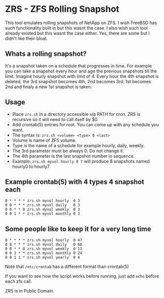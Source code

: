 # ZRS - ZFS Rolling Snapshot
This tool emulates rolling snapshots of NetApp on ZFS. I wish FreeBSD has such
functionality built in but this wasnt the case. I also wish such tool already existed
but this wasnt the case either. Yes, there are some but I didn't like their bloat.

## Whats a rolling snapshot?
It's a snapshot taken on a schedule that progresses in time. For example you can
take a snapshot every hour and age the previous snapshots till the limit. Imagine
hourly snapshot with limit of 4. Every hour the 4th snapshot is deleted, the 3rd
snapshot becomes 4th, 2nd becomes 3rd, 1st becomes 2nd and finaly a new 1st snapshot
is taken.


## Usage
* Place `zrs.sh` in a directory accessible via PATH for cron. ZRS is recursive so it will need to call itself by $0.
* Add crontab(5) entries for root. You can come up with any schedule you want.
* The syntax is: `zrs.sh <volume> <type> 0 <last>`
* Volume is name of ZFS volume.
* Type is the name of a schedule for example hourly, daily, weekly.
* The 3rd parameter must be always 0. Do not change it.
* The 4th parameter is the last snapshot number in sequence.
* Example: `zrs.sh myvol hourly 0 7` will produce 8 snapshots named hourly0 to hourly7

## Example crontab(5) with 4 types 4 snapshot each
    0 * * * * zrs.sh myvol hourly  0 3
    0 0 * * * zrs.sh myvol daily   0 3
    0 0 * * 0 zrs.sh myvol weekly  0 3
    0 0 1 * * zrs.sh myvol monthly 0 3

## Some people like to keep it for a very long time
    0 * * * * zrs.sh myvol hourly  0 47
    0 0 * * * zrs.sh myvol daily   0 60
    0 0 * * 0 zrs.sh myvol weekly  0 11
    0 0 1 * * zrs.sh myvol monthly 0 24
    0 0 1 1 * zrs.sh myvol yearly  0 4

Note that `/etc/crontab` has a different format than crontab(5)

If you want to see how the script works before running, just add `echo` before each zfs call.

ZRS is in Public Domain.
